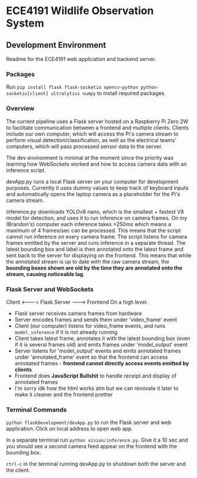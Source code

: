 # ECE4191 Wildlife Observation System
## Development Environment
Readme for the ECE4191 web application and backend server. 
### Packages
Run ```pip install flask flask-socketio opencv-python python-socketio[client] ultralytics numpy``` to install required packages.

### Overview
The current pipeline uses a Flask server hosted on a Raspberry Pi Zero 2W to facilitate communication between a frontend and multiple clients. Clients include our own computer, which will access the Pi's camera stream to perform visual detection/classification, as well as the electrical teams' computers, which will pass processed sensor data to the server.

The dev environment is minimal at the moment since the priority was learning how WebSockets worked and how to access camera data with an inference script.

devApp.py runs a local Flask server on your computer for development purposes. Currently it uses dummy values to keep track of keyboard inputs and automatically opens the laptop camera as a placeholder for the Pi's camera stream. 

inference.py downloads YOLOv8 nano, which is the smallest + fastest V8 model for detection, and uses it to run inference on camera frames. On my (Brandon's) computer each inference takes >250ms which means a maximum of 4 frames/sec can be processed. This means that the script cannot run inference on every camera frame. The script listens for camera frames emitted by the server and runs inference in a separate thread. The latest bounding box and label is then annotated onto the latest frame and sent back to the server for displaying on the frontend. This means that while the annotated stream is up to date with the raw camera stream, the **bounding boxes shown are old by the time they are annotated onto the stream, causing noticeable lag**. 

### Flask Server and WebSockets
Client <---> Flask Server ---> Frontend
On a high level:
- Flask server receives camera frames from hardware
- Server encodes frames and sends them under 'video_frame' event
- Client (our computer) listens for video_frame events, and runs ```model_inference``` if it is not already running
- Client takes latest frame, annotates it with the latest bounding box (even if it is several frames old) and emits frames under 'model_output' event
- Server listens for 'model_output' events and emits annotated frames under 'annotated_frame' event so that the frontend can access annotated frames - **frontend cannot directly access events emitted by clients**
- Frontend does **JavaScript Bullshit** to handle receipt and display of annotated frames
- I'm sorry idk how the html works atm but we can renovate it later to make it cleaner and the frontend prettier

### Terminal Commands
```python flaskDevelopment/devApp.py``` to run the Flask server and web application. Click on local address to open web app.

In a separate terminal run ```python vision/inference.py```. Give it a 10 sec and you should see a second camera feed appear on the frontend with the bounding box.

```ctrl-c``` in the terminal running devApp.py to shutdown both the server and the client.